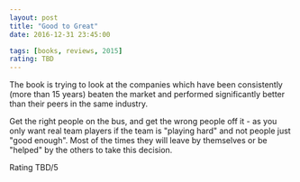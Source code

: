 ```yaml
---
layout: post
title: "Good to Great"
date: 2016-12-31 23:45:00

tags: [books, reviews, 2015]
rating: TBD
---
```


The book is trying to look at the companies which have been consistently (more than 15 years) beaten the market and performed significantly better than their peers in the same industry.

Get the right people on the bus, and get the wrong people off it - as you only want real team players if the team is "playing hard" and not people just "good enough". Most of the times they will leave by themselves or be "helped" by the others to take this decision.

Rating TBD/5
